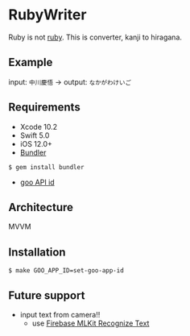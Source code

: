 # RubyWriter

Ruby is not [ruby](https://www.ruby-lang.org/ja/).
This is converter, kanji to hiragana.

## Example

input: `中川慶悟` -> output: `なかがわけいご`

## Requirements

* Xcode 10.2
* Swift 5.0
* iOS 12.0+
* [Bundler](https://bundler.io/)
```
$ gem install bundler
```

* [goo API id](https://labs.goo.ne.jp/api/jp/hiragana-translation/)

## Architecture

MVVM

## Installation

```
$ make GOO_APP_ID=set-goo-app-id
```

## Future support

* input text from camera!!
  * use [Firebase MLKit Recognize Text](https://firebase.google.com/docs/ml-kit/ios/recognize-text)

